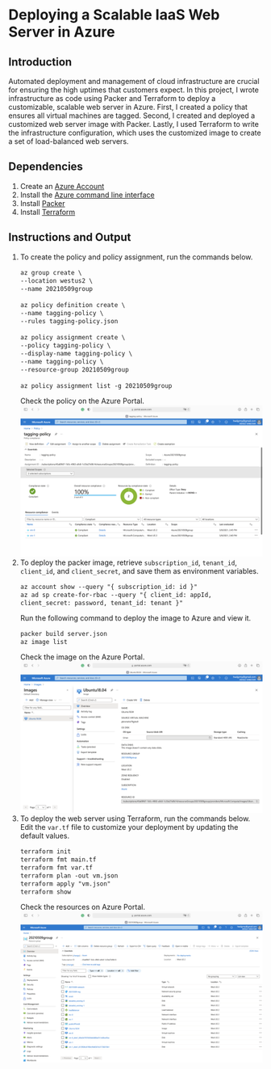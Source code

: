 # Deploying a Scalable IaaS Web Server in Azure

## Introduction
Automated deployment and management of cloud infrastructure are crucial for ensuring the high uptimes that customers expect. In this project, I wrote infrastructure as code using Packer and Terraform to deploy a customizable, scalable web server in Azure. First, I created a policy that ensures all virtual machines are tagged. Second, I created and deployed a customized web server image with Packer. Lastly, I used Terraform to write the infrastructure configuration, which uses the customized image to create a set of load-balanced web servers. 

## Dependencies
1. Create an [Azure Account](https://portal.azure.com) 
2. Install the [Azure command line interface](https://docs.microsoft.com/en-us/cli/azure/install-azure-cli?view=azure-cli-latest)
3. Install [Packer](https://www.packer.io/downloads)
4. Install [Terraform](https://www.terraform.io/downloads.html)

## Instructions and Output
1. To create the policy and policy assignment, run the commands below. 
    ```
    az group create \
    --location westus2 \
    --name 20210509group

    az policy definition create \
    --name tagging-policy \
    --rules tagging-policy.json

    az policy assignment create \
    --policy tagging-policy \
    --display-name tagging-policy \
    --name tagging-policy \
    --resource-group 20210509group

    az policy assignment list -g 20210509group
    ```
    Check the policy on the Azure Portal.
    ![](screenshots/policy.png)
2. To deploy the packer image, retrieve `subscription_id`, `tenant_id`, `client_id`, and `client_secret`, and save them as environment variables.
    ```
    az account show --query "{ subscription_id: id }"
    az ad sp create-for-rbac --query "{ client_id: appId, client_secret: password, tenant_id: tenant }"
    ```
    Run the following command to deploy the image to Azure and view it.
    ```
    packer build server.json
    az image list
    ```
    Check the image on the Azure Portal.
    ![](screenshots/packer_image.png)
3. To deploy the web server using Terraform, run the commands below. Edit the `var.tf` file to customize your deployment by updating the default values. 
    ```
    terraform init
    terraform fmt main.tf
    terraform fmt var.tf
    terraform plan -out vm.json
    terraform apply "vm.json"
    terraform show
    ```
    Check the resources on Azure Portal.
    ![](screenshots/resources.png)